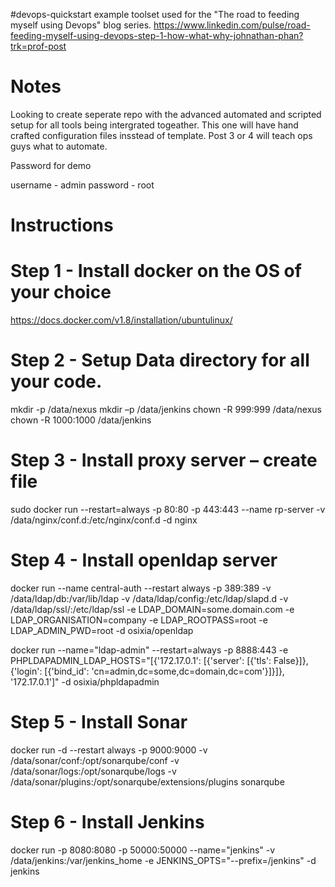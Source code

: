 #devops-quickstart
example toolset used for the "The road to feeding myself using Devops" blog series. https://www.linkedin.com/pulse/road-feeding-myself-using-devops-step-1-how-what-why-johnathan-phan?trk=prof-post

# Notes

Looking to create seperate repo with the advanced automated and scripted setup for all tools being intergrated togeather. This one will have hand crafted configuration files insstead of template. Post 3 or 4 will teach ops guys what to automate.

Password for demo

username - admin
password - root

# Instructions

# Step 1 - Install docker on the OS of your choice

https://docs.docker.com/v1.8/installation/ubuntulinux/

# Step 2 - Setup Data directory for all your code.

mkdir -p  /data/nexus
mkdir –p /data/jenkins
chown -R 999:999 /data/nexus
chown -R 1000:1000 /data/jenkins

# Step 3 - Install proxy server – create file

sudo docker run --restart=always -p 80:80 -p 443:443 --name rp-server -v /data/nginx/conf.d:/etc/nginx/conf.d -d nginx

# Step 4 - Install openldap server

docker run --name central-auth --restart always -p 389:389 -v /data/ldap/db:/var/lib/ldap -v /data/ldap/config:/etc/ldap/slapd.d -v /data/ldap/ssl/:/etc/ldap/ssl -e LDAP_DOMAIN=some.domain.com -e LDAP_ORGANISATION=company -e LDAP_ROOTPASS=root -e LDAP_ADMIN_PWD=root -d osixia/openldap

docker run --name="ldap-admin" --restart=always -p 8888:443 -e PHPLDAPADMIN_LDAP_HOSTS="[{'172.17.0.1': [{'server': [{'tls': False}]},{'login': [{'bind_id': 'cn=admin,dc=some,dc=domain,dc=com'}]}]}, '172.17.0.1']" -d osixia/phpldapadmin

# Step 5 - Install Sonar

docker run -d --restart always -p 9000:9000 -v /data/sonar/conf:/opt/sonarqube/conf -v /data/sonar/logs:/opt/sonarqube/logs -v /data/sonar/plugins:/opt/sonarqube/extensions/plugins sonarqube

# Step 6 - Install Jenkins

docker run -p 8080:8080 -p 50000:50000 --name="jenkins" -v /data/jenkins:/var/jenkins_home -e JENKINS_OPTS="--prefix=/jenkins" -d jenkins



